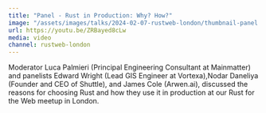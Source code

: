 ```yaml
---
title: "Panel - Rust in Production: Why? How?"
image: "/assets/images/talks/2024-02-07-rustweb-london/thumbnail-panel.jpg"
url: https://youtu.be/ZRBayed8cLw
media: video
channel: rustweb-london
---
```


Moderator Luca Palmieri (Principal Engineering Consultant at Mainmatter) and panelists ​Edward Wright (Lead GIS Engineer at Vortexa), ​Nodar Daneliya (Founder and CEO of Shuttle), and ​James Cole (Arwen.ai), discussed the reasons for choosing Rust and how they use it in production at our Rust for the Web meetup in London.
